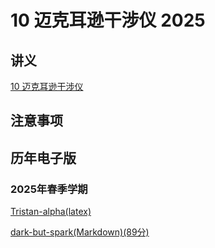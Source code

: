 # 10 迈克耳逊干涉仪 2025

## 讲义

[10 迈克耳逊干涉仪](https://github.com/dark-but-spark/SUSTech-PHY104B-Yellow-Pages/blob/main/docs/10/10.pdf)

## 注意事项


## 历年电子版

### 2025年春季学期

[Tristan-alpha(latex)](https://github.com/Tristan-alpha/Phylab-PHY104B-SUSTech/tree/main/%E8%BF%88%E5%85%8B%E5%B0%94%E9%80%8A%E5%B9%B2%E6%B6%89%E4%BB%AA)

[dark-but-spark(Markdown)(89分)](https://dark-but-spark.github.io/2025/04/15/PHY104B/10/)

